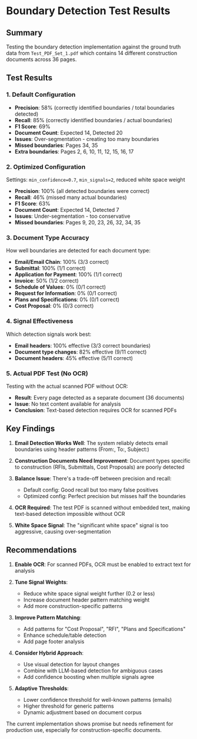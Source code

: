 # Boundary Detection Test Results

## Summary

Testing the boundary detection implementation against the ground truth data from `Test_PDF_Set_1.pdf` which contains 14 different construction documents across 36 pages.

## Test Results

### 1. Default Configuration
- **Precision**: 58% (correctly identified boundaries / total boundaries detected)
- **Recall**: 85% (correctly identified boundaries / actual boundaries) 
- **F1 Score**: 69%
- **Document Count**: Expected 14, Detected 20
- **Issues**: Over-segmentation - creating too many boundaries
- **Missed boundaries**: Pages 34, 35
- **Extra boundaries**: Pages 2, 6, 10, 11, 12, 15, 16, 17

### 2. Optimized Configuration
Settings: `min_confidence=0.7`, `min_signals=2`, reduced white space weight
- **Precision**: 100% (all detected boundaries were correct)
- **Recall**: 46% (missed many actual boundaries)
- **F1 Score**: 63%
- **Document Count**: Expected 14, Detected 7
- **Issues**: Under-segmentation - too conservative
- **Missed boundaries**: Pages 9, 20, 23, 26, 32, 34, 35

### 3. Document Type Accuracy
How well boundaries are detected for each document type:
- **Email/Email Chain**: 100% (3/3 correct)
- **Submittal**: 100% (1/1 correct)
- **Application for Payment**: 100% (1/1 correct)
- **Invoice**: 50% (1/2 correct)
- **Schedule of Values**: 0% (0/1 correct)
- **Request for Information**: 0% (0/1 correct)
- **Plans and Specifications**: 0% (0/1 correct)
- **Cost Proposal**: 0% (0/3 correct)

### 4. Signal Effectiveness
Which detection signals work best:
- **Email headers**: 100% effective (3/3 correct boundaries)
- **Document type changes**: 82% effective (9/11 correct)
- **Document headers**: 45% effective (5/11 correct)

### 5. Actual PDF Test (No OCR)
Testing with the actual scanned PDF without OCR:
- **Result**: Every page detected as a separate document (36 documents)
- **Issue**: No text content available for analysis
- **Conclusion**: Text-based detection requires OCR for scanned PDFs

## Key Findings

1. **Email Detection Works Well**: The system reliably detects email boundaries using header patterns (From:, To:, Subject:)

2. **Construction Documents Need Improvement**: Document types specific to construction (RFIs, Submittals, Cost Proposals) are poorly detected

3. **Balance Issue**: There's a trade-off between precision and recall:
   - Default config: Good recall but too many false positives
   - Optimized config: Perfect precision but misses half the boundaries

4. **OCR Required**: The test PDF is scanned without embedded text, making text-based detection impossible without OCR

5. **White Space Signal**: The "significant white space" signal is too aggressive, causing over-segmentation

## Recommendations

1. **Enable OCR**: For scanned PDFs, OCR must be enabled to extract text for analysis

2. **Tune Signal Weights**: 
   - Reduce white space signal weight further (0.2 or less)
   - Increase document header pattern matching weight
   - Add more construction-specific patterns

3. **Improve Pattern Matching**:
   - Add patterns for "Cost Proposal", "RFI", "Plans and Specifications"
   - Enhance schedule/table detection
   - Add page footer analysis

4. **Consider Hybrid Approach**: 
   - Use visual detection for layout changes
   - Combine with LLM-based detection for ambiguous cases
   - Add confidence boosting when multiple signals agree

5. **Adaptive Thresholds**:
   - Lower confidence threshold for well-known patterns (emails)
   - Higher threshold for generic patterns
   - Dynamic adjustment based on document corpus

The current implementation shows promise but needs refinement for production use, especially for construction-specific documents.